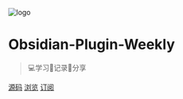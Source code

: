 ![logo](https://ae01.alicdn.com/kf/HTB1oFMme79E3KVjSZFG76319XXap.png ':size=100')

# Obsidian-Plugin-Weekly

> 💻学习📝记录🔗分享

[源码](https://github.com/eryajf/Obsidian-Plugin-Weekly)
[浏览](README.md)
[订阅](http://ob-plugin.eryajf.net/feed.xml)